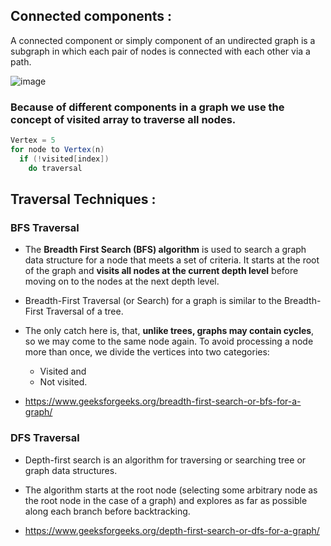 ## Connected components : 

A connected component or simply component of an undirected graph is a subgraph in which each pair of nodes is connected with each other via a path.

![image](https://github.com/alkabharti/Graph/assets/23376002/7042bf71-d89f-4dd4-8dc3-733c4c7948c7)

### Because of different components in a graph we use the concept of visited array to traverse all nodes. 

```java
Vertex = 5
for node to Vertex(n)
  if (!visited[index])
    do traversal
```

## Traversal Techniques : 

### BFS Traversal 

- The **Breadth First Search (BFS) algorithm** is used to search a graph data structure for a node that meets a set of criteria. It starts at the root of the graph and **visits all nodes at the current depth level** before moving on to the nodes at the next depth level.
- Breadth-First Traversal (or Search) for a graph is similar to the Breadth-First Traversal of a tree.

- The only catch here is, that, **unlike trees, graphs may contain cycles**, so we may come to the same node again. To avoid processing a node more than once, we divide the vertices into two categories:
  - Visited and
  - Not visited.

 - https://www.geeksforgeeks.org/breadth-first-search-or-bfs-for-a-graph/


### DFS Traversal 

- Depth-first search is an algorithm for traversing or searching tree or graph data structures.
- The algorithm starts at the root node (selecting some arbitrary node as the root node in the case of a graph) and explores as far as possible along each branch before backtracking.

- https://www.geeksforgeeks.org/depth-first-search-or-dfs-for-a-graph/




  

